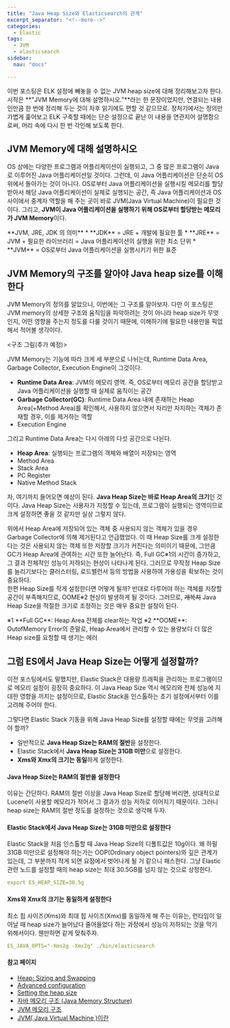 ```yaml
---
title: "Java Heap Size와 Elasticsearch의 관계"
excerpt_separator: "<!--more-->"
categories:
  - Elastic
tags:
  - JVM
  - elasticsearch
sidebar:
  nav: "docs"

---
```

이번 포스팅은 ELK 설정에 빼놓을 수 없는 JVM heap size에 대해 정리해보고자 한다. 시작은 **"JVM Memory에 대해 설명하시오."**라는 한 문장이었지만, 연결되는 내용인만큼 한 번에 정리해 두는 것이 차후 읽기에도 편할 것 같으므로. 
정처기에서는 정의만 가볍게 훑어보고 ELK 구축할 때에는 단순 설정으로 끝난 이 내용을 연관지어 설명함으로써, 머리 속에 다시 한 번 각인해 보도록 한다.

## JVM Memory에 대해 설명하시오
OS 상에는 다양한 프로그램과 어플리케이션이 실행되고, 그 중 많은 프로그램이 Java로 이루어진 Java 어플리케이션일 것이다. 그런데, 이 Java 어플리케이션은 단순히 OS 위에서 돌아가는 것이 아니다. 
OS로부터 Java 어플리케이션을 실행시킬 메모리를 할당받아서 해당 Java 어플리케이션이 실제로 실행되는 공간, 즉 Java 어플리케이션과 OS 사이에서 중계자 역할을 해 주는 곳이 바로 JVM(Java Virtual Machine)이 필요한 것이다. 
그리고, **JVM이 Java 어플리케이션을 실행하기 위해 OS로부터 할당받는 메모리가 JVM Memory**이다.

<div class="notice--info" markdown="1">
**JVM, JRE, JDK 의 의미**  
* **JDK** = JRE + 개발에 필요한 툴  
* **JRE** = JVM + 필요한 라이브러리 = Java 어플리케이션의 실행을 위한 최소 단위  
* **JVM** = OS로부터 Java 어플리케이션을 실행시키기 위한 표준
</div>

## JVM Memory의 구조를 알아야 Java heap size를 이해한다
JVM Memory의 정의를 알았으니, 이번에는 그 구조를 알아보자. 
다만 이 포스팅은 JVM memory의 상세한 구조와 움직임을 파악하려는 것이 아니라 heap size가 무엇인지, 어떤 영향을 주는지 정도를 다룰 것이기 때문에, 이해하기에 필요한 내용만을 픽업해서 적어볼 생각이다.

<구조 그림(추가 예정)>

JVM Memory는 기능에 따라 크게 세 부분으로 나뉘는데, Runtime Data Area, Garbage Collector, Execution Engine이 그것이다.
* **Runtime Data Area**: JVM의 메모리 영역. 즉, OS로부터 메모리 공간을 할당받고 Java 어플리케이션을 실행할 때 실제로 움직이는 공간
* **Garbage Collector(GC)**: Runtime Data Area 내에 존재하는 Heap Area(+Method Area)를 확인해서, 사용하지 않으면서 자리만 차지하는 객체가 존재할 경우, 이를 제거하는 역할
* Execution Engine

그리고 Runtime Data Area는 다시 아래의 다섯 공간으로 나뉜다.
* **Heap Area**: 실행되는 프로그램의 객체와 배열이 저장되는 영역
* Method Area
* Stack Area
* PC Register
* Native Method Stack

자, 여기까지 들어오면 예상이 된다. **Java Heap Size는 바로 Heap Area의 크기**인 것이다. Java Heap Size는 사용자가 지정할 수 있는데, 프로그램이 실행되는 영역이므로 크게 설정하면 좋을 것 같지만 실상 그렇지 않다.

위에서 Heap Area에 저장되어 있는 객체 중 사용되지 않는 객체가 있을 경우 Garbage Collector에 의해 제거된다고 언급했었다. 이 때 Heap Size를 크게 설정한다는 것은 사용되지 않는 객체 또한 저장할 크기가 커진다는 의미이기 때문에, 그만큼 GC가 Heap Area에 관여하는 시간 또한 늘어난다. 즉, Full GC※1의 시간이 증가하고, 그 결과 전체적인 성능이 저하되는 현상이 나타나게 된다. 그러므로 무작정 Heap Size를 늘리기보다는 클러스터링, 로드밸런서 등의 방법을 사용하여 가용성을 확보하는 것이 중요하다.  
한편 Heap Size를 작게 설정한다면 어떻게 될까? 반대로 다루어야 하는 객체를 저장할 공간이 부족해지므로, OOME※2 현상이 발생하게 될 것이다. 그러므로, ~~개복치~~ Java Heap Size을 적절한 크기로 조정하는 것은 매우 중요한 설정이 된다.  
<div class="notice--info" markdown="1">
※1 **Full GC**: Heap Area 전체를 clear하는 작업  
※2 **OOME**: OutofMemory Error의 준말로, Heap Area에서 관리할 수 있는 용량보다 더 많은 Heap size를 요청할 때 생기는 에러
</div>

## 그럼 ES에서 Java Heap Size는 어떻게 설정할까?
이전 포스팅에서도 말했지만, Elastic Stack은 대용량 트래픽을 관리하는 프로그램이므로 메모리 설정이 굉장히 중요하다. 이 Java Heap Size 역시 메모리와 전체 성능에 지대한 영향을 끼치는 설정이므로, Elastic Stack을 인스톨하는 초기 설정에서부터 이를 고려해 주어야 한다.

그렇다면 Elastic Stack 기동을 위해 Java Heap Size를 설정할 때에는 무엇을 고려해야 할까?
* 일반적으로 **Java Heap Size는 RAM의 절반**을 설정한다.
* Elastic Stack에서 **Java Heap Size는 31GB 미만**으로 설정한다.
* **Xms와 Xmx의 크기는 동일**하게 설정한다.

#### Java Heap Size는 RAM의 절반을 설정한다
이유는 간단하다. RAM의 절반 이상을 Java Heap Size로 할당해 버리면, 상대적으로 Lucene이 사용할 메모리가 적어서 그 결과가 성능 저하로 이어지기 때문이다. 그러니 heap size는 RAM의 절반 정도를 설정하는 것으로 생각해 두자.

#### Elastic Stack에서 Java Heap Size는 31GB 미만으로 설정한다
Elastic Stack을 처음 인스톨할 때 Java Heap Size의 디폴트값은 10g이다. 왜 하필 31GB 미만으로 설정해야 하는가는 OOP(Ordinary object pointers)와 깊은 관계가 있는데, 그 부분까지 적게 되면 요점에서 벗어나게 될 거 같으니 패스한다. 그냥 Elastic 관련 노드를 설정할 때의 heap size는 최대 30.5GB를 넘지 않는 것으로 상정한다.

```yml
export ES_HEAP_SIZE=30.5g
```

#### Xms와 Xmx의 크기는 동일하게 설정한다
최소 힙 사이즈(Xms)와 최대 힙 사이즈(Xmx)를 동일하게 해 주는 이유는, 런타임이 일어날 때 heap size가 늘어났다 줄어들었다 하는 과정에서 성능이 저하되는 것을 막기 위해서이다. 웬만하면 같게 맞춰주자.

```yml
ES_JAVA_OPTS="-Xms2g -Xmx2g" ./bin/elasticsearch
```

#### 참고 페이지
* [Heap: Sizing and Swapping](https://www.elastic.co/guide/en/elasticsearch/guide/current/heap-sizing.html#heap-sizing)
* [Advanced configuration](https://www.elastic.co/guide/en/elasticsearch/reference/current/advanced-configuration.html#set-jvm-heap-size)
* [Setting the heap size](https://www.elastic.co/guide/en/elasticsearch/reference/6.8/heap-size.html#heap-size)
* [자바 메모리 구조 (Java Memory Structure)](https://thinkground.studio/%EC%9E%90%EB%B0%94-%EB%A9%94%EB%AA%A8%EB%A6%AC-%EA%B5%AC%EC%A1%B0-java-memory-structure/)
* [JVM 메모리 구조](https://velog.io/@kyukim/1-yylklo8g)
* [JVM( Java Virtual Machine )이란](https://honbabzone.com/java/java-jvm/#-garbage-collectorgc)
